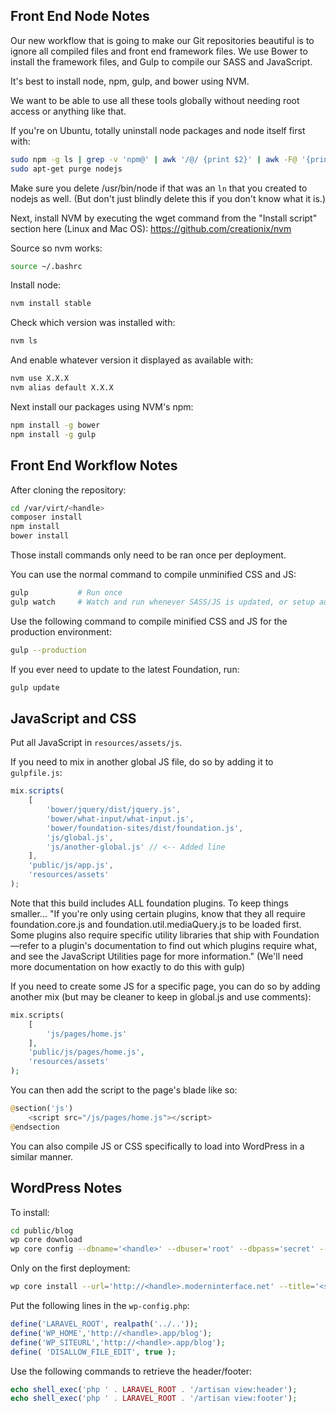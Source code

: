 Front End Node Notes
--------------------
Our new workflow that is going to make our Git repositories beautiful is to ignore all compiled files and front end framework files.  We use Bower to install the framework files, and Gulp to compile our SASS and JavaScript.

It's best to install node, npm, gulp, and bower using NVM.

We want to be able to use all these tools globally without needing root access or anything like that.

If you're on Ubuntu, totally uninstall node packages and node itself first with:
```bash
sudo npm -g ls | grep -v 'npm@' | awk '/@/ {print $2}' | awk -F@ '{print $1}' | sudo xargs npm -g rm
sudo apt-get purge nodejs
```

Make sure you delete /usr/bin/node if that was an `ln` that you created to nodejs as well.  (But don't just blindly delete this if you don't know what it is.)

Next, install NVM by executing the wget command from the "Install script" section here (Linux and Mac OS):
https://github.com/creationix/nvm

Source so nvm works:
```bash
source ~/.bashrc
```

Install node:
```bash
nvm install stable
```

Check which version was installed with:
```bash
nvm ls
```

And enable whatever version it displayed as available with:
```bash
nvm use X.X.X
nvm alias default X.X.X
```

Next install our packages using NVM's npm:
```bash
npm install -g bower
npm install -g gulp
```

Front End Workflow Notes
------------------------
After cloning the repository:
```bash
cd /var/virt/<handle>
composer install
npm install
bower install
```

Those install commands only need to be ran once per deployment.

You can use the normal command to compile unminified CSS and JS:
```bash
gulp           # Run once
gulp watch     # Watch and run whenever SASS/JS is updated, or setup automatically in IDE
```

Use the following command to compile minified CSS and JS for the production environment:
```bash
gulp --production
```

If you ever need to update to the latest Foundation, run:
```bash
gulp update
```

JavaScript and CSS
------------------
Put all JavaScript in `resources/assets/js`.

If you need to mix in another global JS file, do so by adding it to `gulpfile.js`:
```javascript
mix.scripts(
	[
		'bower/jquery/dist/jquery.js',
		'bower/what-input/what-input.js',
		'bower/foundation-sites/dist/foundation.js',
		'js/global.js',
		'js/another-global.js' // <-- Added line
	],
	'public/js/app.js',
	'resources/assets'
);
```

Note that this build includes ALL foundation plugins. To keep things smaller...
"If you're only using certain plugins, know that they all require foundation.core.js and foundation.util.mediaQuery.js to be loaded first. Some plugins also require specific utility libraries that ship with Foundation—refer to a plugin's documentation to find out which plugins require what, and see the JavaScript Utilities page for more information."
(We'll need more documentation on how exactly to do this with gulp)

If you need to create some JS for a specific page, you can do so by adding another mix (but may be cleaner to keep in global.js and use comments):
```php
mix.scripts(
	[
		'js/pages/home.js'
	],
	'public/js/pages/home.js',
	'resources/assets'
);
```

You can then add the script to the page's blade like so:
```php
@section('js')
	<script src="/js/pages/home.js"></script>
@endsection
```

You can also compile JS or CSS specifically to load into WordPress in a similar manner.

WordPress Notes
---------------
To install:
```bash
cd public/blog
wp core download
wp core config --dbname='<handle>' --dbuser='root' --dbpass='secret' --dbhost='localhost'
```

Only on the first deployment:
```bash
wp core install --url='http://<handle>.moderninterface.net' --title='<site name>' --admin_user='<user>' --admin_password='<pass>' --admin_email='<email>'
```

Put the following lines in the `wp-config.php`:
```php
define('LARAVEL_ROOT', realpath('../..'));
define('WP_HOME','http://<handle>.app/blog');
define('WP_SITEURL','http://<handle>.app/blog');
define( 'DISALLOW_FILE_EDIT', true );
```

Use the following commands to retrieve the header/footer:
```php
echo shell_exec('php ' . LARAVEL_ROOT . '/artisan view:header');
echo shell_exec('php ' . LARAVEL_ROOT . '/artisan view:footer');
```
